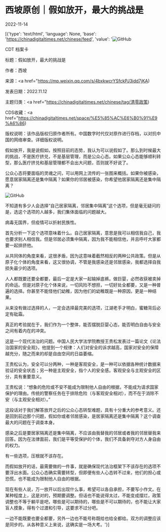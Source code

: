 # 西坡原创｜假如放开，最大的挑战是

2022-11-14

[{'type': 'text/html', 'language': None, 'base': 'https://chinadigitaltimes.net/chinese/feed', 'value': '![GitHub](https://chinadigitaltimes.net/chinese/files/2022/11/image-1668425761606-768x554.png)

CDT 档案卡

标题：假如放开，最大的挑战是

作者：西坡

来源：<a href="https://mp.weixin.qq.com/s/4bxkwcrYSfckPJ3idd7jKA)

发表日期：2022.11.12

主题归类：<a href="https://chinadigitaltimes.net/chinese/tag/清零政策)

CDS收藏：<a href="https://chinadigitaltimes.net/space/%E5%85%AC%E6%B0%91%E9%A6%86)

版权说明：该作品版权归原作者所有。中国数字时代仅对原作进行存档，以对抗中国的网络审查。详细版权说明。





假如放开，我是说假如，按照目前的态势，我认为可以说假如了。那么到时候最大的挑战，不是医疗挤兑，不是基层管理，而是公众心态。如果公众心态能够顺利转型，那么医疗挤兑和基层管理都不会出大问题，否则就不好说了。

公众心态将要面临的灵魂之问，可以用网上流传的一张图来概括。如果你被感染，愿意居家隔离还是集中隔离？如果你的邻居被感染，你希望他居家隔离还是集中隔离？

![GitHub](https://chinadigitaltimes.net/chinese/files/2022/11/post-689717-63722cdb971cd.)

不知道有多少人会选择“自己居家隔离，邻居集中隔离”这个选项，但是毫无疑问的是，选这个选项的人越多，我们集体面临的问题越大。

病毒无国界，但疫情可以折射民族性。

首先分析一下这个选项意味着什么。自己居家隔离，意思是我可以相信我自己，我也要求别人相信我。但是邻居必须集中隔离，因为我不能相信他，并且呼吁大家都要一起排挤他。

从共同体的角度来看，这很矛盾，因为这意味着截然相反的两种公共政策。但是从原子化个体的角度来看，这又很协调，不管是我感染还是邻居感染，我都选择自我损失最少的选项。

人人都既要还要全都要，最后一定是大家一起输掉底裤。做巨婴，必然收获被卖掉的命运。但是对原子化个体来说，一切风险不想担，一切好处全都要，又是一种普遍的选择。你甚至不能怪他们幼稚，因为他们的幼稚既是一种原因，更是一种结果。

从来没有做过选择的人，一定会选择最完美的选项，江湖老手才明白，蜜糖背后必定有砒霜。

真正的考验就在于，我们作为一个整体，能否摆脱巨婴心态，能否明白自由与安全之间有着内在的冲突。

这是一个现代法治的问题。中国人民大学法学院教授王贵松发表过一篇论文《论法治国家的安全观》，他提到一个规律：人们对安全的诉求越高，国家对安全的保障越充分，随之而来的却是自由空间的日益萎缩。

王贵松认为，安全可以分两种，一种是客观安全，是一种可以依据各种统计数据来验证的安全状态；另一种是主观安全，指个人的安全感。客观安全与主观安全的区分，具有重要意义。

王贵松说：“想象的危险或不安不能成为限制他人自由的根据，不能成为请求国家保护的理由。传统的警察任务在于排除危险（与客观安全相对），而不在于消除不安（与主观安全相对）。”

这段话对于我们解答放开之后的公众心态转型难题，具有十分重大的参考意义。还是回到前边那个问题，假如你或者邻居感染，是居家隔离还是集中隔离？这个调查最大的问题在于调查本身。

感染之后是要居家隔离还是集中隔离，不应该由我替我的邻居或者我的邻居替我来回答。因为在法律面前，我们是平等受保护的个体，我们不具备剥夺对方人身自由的权力。

有一些选项，压根就不该存在。

而假如放开的话，最需要做的一件事，就是确保现代法治框架下不该存在的选项不要浮出水面。公众心态确实需要转型，但即便有些人心态转不过来，他们的担心或恐慌，也不能成为限制他人自由的根据。

现在有些人说，万一放开以后出现什么事，希望可以各自承担，不要写小作文。在某种程度上，这是对的，预期要调整。但话也不能说得太过，不能变成摆烂，政策调整也不等于躺平是吧，哪些是可以期待的，哪些是不可以期待的，也不能让大家盲人摸象，得有个过渡和引导，这要求不过分吧。

一边不能既要也要全都要，另外一边也不能号称既给也给全都给。双方的调整应该是同步的。从各种意义上来说，这确实是一场大考。'}]